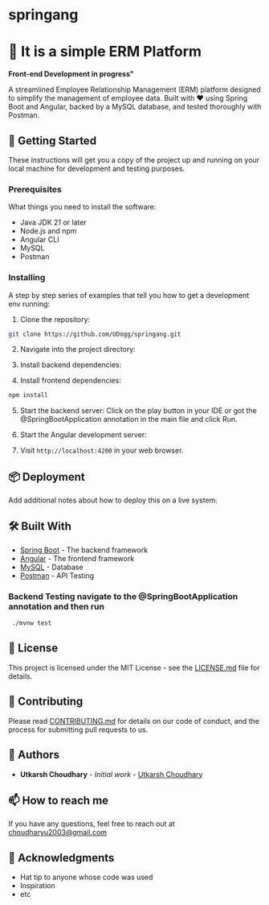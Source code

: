 # springang
# 🌟 It is a simple ERM Platform
**Front-end Development in progress"**

A streamlined Employee Relationship Management (ERM) platform designed to simplify the management of employee data. Built with ❤️ using Spring Boot and Angular, backed by a MySQL database, and tested thoroughly with Postman.

## 🚀 Getting Started

These instructions will get you a copy of the project up and running on your local machine for development and testing purposes.

### Prerequisites

What things you need to install the software:

- Java JDK 21 or later
- Node.js and npm
- Angular CLI
- MySQL
- Postman

### Installing

A step by step series of examples that tell you how to get a development env running:

1. Clone the repository:
```bash
git clone https://github.com/UDogg/springang.git
```  

2. Navigate into the project directory:  

3. Install backend dependencies:  

4. Install frontend dependencies:
```bash
npm install
```
5. Start the backend server: Click on the play button in your IDE or got the @SpringBootApplication annotation in the main file and click Run.

6. Start the Angular development server:
   
7. Visit `http://localhost:4200` in your web browser.

## 📦 Deployment

Add additional notes about how to deploy this on a live system.

## 🛠 Built With

- [Spring Boot](https://spring.io/projects/spring-boot) - The backend framework
- [Angular](https://angular.io/) - The frontend framework
- [MySQL](https://www.mysql.com/) - Database
- [Postman](https://www.postman.com/) - API Testing


### Backend Testing navigate to the @SpringBootApplication annotation and then run
```bash
 ./mvnw test
```

## 📜 License

This project is licensed under the MIT License - see the [LICENSE.md](LICENSE.md) file for details.

## 🤝 Contributing

Please read [CONTRIBUTING.md](CONTRIBUTING.md) for details on our code of conduct, and the process for submitting pull requests to us.

## 🌟 Authors

- **Utkarsh Choudhary** - *Initial work* - [Utkarsh Choudhary](https://github.com/UDogg)


## 📫 How to reach me

If you have any questions, feel free to reach out at choudharyu2003@gmail.com

## 🎉 Acknowledgments

- Hat tip to anyone whose code was used
- Inspiration
- etc






   



